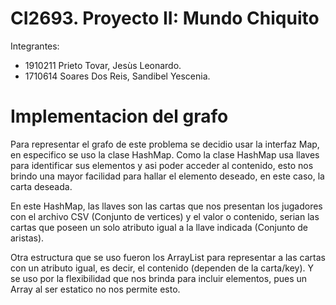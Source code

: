 # CI2693. Proyecto II: Mundo Chiquito

Integrantes:
- 1910211 Prieto Tovar, Jesùs Leonardo.
- 1710614 Soares Dos Reis, Sandibel Yescenia.

# Implementacion del grafo

Para representar el grafo de este problema se decidio usar la interfaz Map, en especifico se uso la clase HashMap.
Como la clase HashMap usa llaves para identificar sus elementos y asi poder acceder al contenido, esto nos brindo 
una mayor facilidad para hallar el elemento deseado, en este caso, la carta deseada.

En este HashMap, las llaves son las cartas que nos presentan los jugadores con el archivo CSV (Conjunto de vertices) 
y el valor o contenido, serian las cartas que poseen un solo atributo igual a la llave indicada (Conjunto de aristas). 

Otra estructura que se uso fueron los ArrayList para representar a las cartas con un atributo igual, es decir, el contenido
(dependen de la carta/key). Y se uso por la flexibilidad que nos brinda para incluir elementos, pues un Array al ser 
estatico no nos permite esto.

